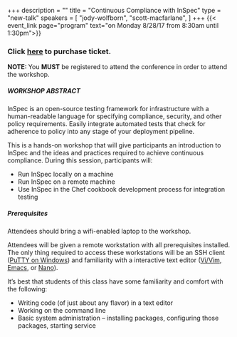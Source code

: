 +++
description = ""
title = "Continuous Compliance with InSpec"
type = "new-talk"
speakers = [
        "jody-wolfborn",
        "scott-macfarlane",
]
+++
{{< event_link page="program" text="on Monday 8/28/17 from 8:30am until 1:30pm">}}
### Click <strong>[here](https://www.eventbrite.com/e/devopsdays-dfw-2017-tickets-33482024637?=InSpecWS#tickets)</strong> to purchase ticket.<br>
<strong>NOTE: </strong>You <strong>MUST</strong> be registered to attend the conference in order to attend the workshop.
<br>

##### WORKSHOP ABSTRACT

InSpec is an open-source testing framework for infrastructure with a human-readable language for specifying compliance, security, and other policy requirements. Easily integrate automated tests that check for adherence to policy into any stage of your deployment pipeline.

This is a hands-on workshop that will give participants an introduction to InSpec and the ideas and practices required to achieve continuous compliance.  During this session, participants will:

* Run InSpec locally on a machine
* Run InSpec on a remote machine
* Use InSpec in the Chef cookbook development process for integration testing

##### Prerequisites

Attendees should bring a wifi-enabled laptop to the workshop.

Attendees will be given a remote workstation with all prerequisites installed. The only thing required to access these workstations will be an SSH client ([PuTTY on Windows](https://www.chiark.greenend.org.uk/~sgtatham/putty/latest.html)) and familiarity with a interactive text editor ([Vi/Vim](http://www.vim.org/download.php), [Emacs](https://www.gnu.org/software/emacs/download.html), or [Nano](http://savannah.gnu.org/projects/nano/)).

It’s best that students of this class have some familiarity and comfort with the following:

* Writing code (of just about any flavor) in a text editor
* Working on the command line
* Basic system administration – installing packages, configuring those packages, starting service